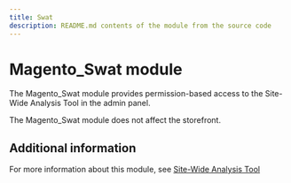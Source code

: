 ```yaml
---
title: Swat
description: README.md contents of the module from the source code
---
```


# Magento_Swat module

The Magento_Swat module provides permission-based access to the Site-Wide Analysis Tool in the admin panel.

The Magento_Swat module does not affect the storefront.

## Additional information

For more information about this module, see [Site-Wide Analysis Tool](https://docs.magento.com/user-guide/reports/site-wide-analysis-tool.html)

